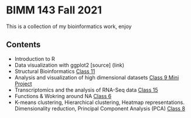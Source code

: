 # BIMM 143 Fall 2021
This is a collection of my bioinformatics work, enjoy

## Contents
- Introduction to R 
- Data visualization with ggplot2  [source] (link)
- Structural Bioinformatics [Class 11](https://github.com/codatious/bimm143/blob/main/class%2011/Class-11.md)  
- Analysis and visualization of high dimensional datasets [Class 9 Mini Project](https://github.com/codatious/bimm143/blob/main/week5/mini%20project.Rmd)
- Transcriptomics and the analysis of RNA-Seq data [Class 15](https://github.com/codatious/bimm143/blob/main/Class%2015.Rmd)
- Functions & Wokring around NA [Class 6](https://github.com/codatious/bimm143/blob/main/NA.functions.Rmd)
- K-means clustering, Hierarchical clustering, Heatmap representations. Dimensionality reduction, Principal Component Analysis (PCA) [Class 8](https://github.com/codatious/bimm143/blob/main/Lab%2008.Rmd)

